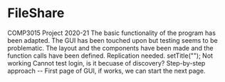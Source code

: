 # FileShare
COMP3015 Project 2020-21
The basic functionality of the program has been adapted.
The GUI has been touched upon but testing seems to be problematic. The layout and the components have been made and the function calls have been defined. Replication needed.
setTitle(""); Not working
Cannot test login, is it becuase of discovery?
Step-by-step approach -- First page of GUI, if works, we can start the next page.

